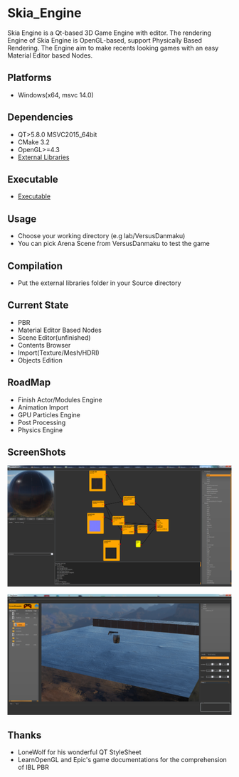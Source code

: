 # Skia_Engine
Skia Engine is a Qt-based 3D Game Engine with editor.
The rendering Engine of Skia Engine is OpenGL-based, support Physically Based Rendering.
The Engine aim to make recents looking games with an easy Material Editor based Nodes.

## Platforms
- Windows(x64, msvc 14.0)

## Dependencies
- QT>5.8.0 MSVC2015_64bit
- CMake 3.2
- OpenGL>=4.3
- [External Libraries](https://www.dropbox.com/s/kkdauhit33vue5c/external.zip?dl=0)

## Executable
- [Executable](https://www.dropbox.com/s/u41e9nefehkxab6/Skia_Engine.zip?dl=0)

## Usage
- Choose your working directory (e.g lab/VersusDanmaku)
- You can pick Arena Scene from VersusDanmaku to test the game

## Compilation
- Put the external libraries folder in your Source directory 

## Current State
- PBR
- Material Editor Based Nodes
- Scene Editor(unfinished)
- Contents Browser
- Import(Texture/Mesh/HDRI)
- Objects Edition

## RoadMap
- Finish Actor/Modules Engine
- Animation Import
- GPU Particles Engine
- Post Processing
- Physics Engine

## ScreenShots
![Alt text](Images/ScreenMaterialEditor.png?raw=true "Material Editor")

![Alt text](Images/ScreenEditor.png?raw=true "Editor")

## Thanks
- LoneWolf for his wonderful QT StyleSheet
- LearnOpenGL and Epic's game documentations for the comprehension of IBL PBR
